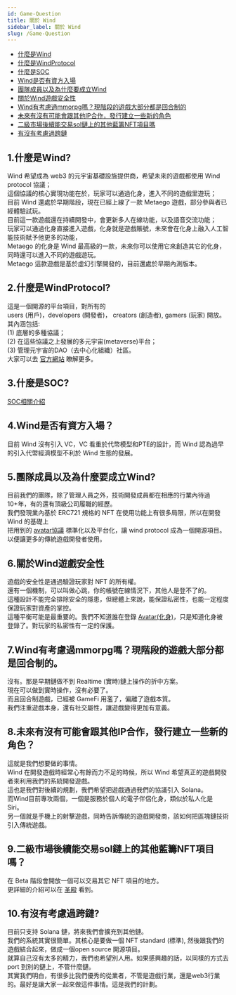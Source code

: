 ```yaml
---
id: Game-Question
title: 關於 Wind
sidebar_label: 關於 Wind
slug: /Game-Question
---
```

+ [什麼是Wind](#1%E4%BB%80%E9%BA%BC%E6%98%AFwind)
+ [什麼是WindProtocol](#2%E4%BB%80%E9%BA%BC%E6%98%AFwindprotocol)
+ [什麼是SOC](#3%E4%BB%80%E9%BA%BC%E6%98%AFsoc)
+ [Wind是否有資方入場](#4wind%E6%98%AF%E5%90%A6%E6%9C%89%E8%B3%87%E6%96%B9%E5%85%A5%E5%A0%B4)
+ [團隊成員以及為什麼要成立Wind](#5%E5%9C%98%E9%9A%8A%E6%88%90%E5%93%A1%E4%BB%A5%E5%8F%8A%E7%82%BA%E4%BB%80%E9%BA%BC%E8%A6%81%E6%88%90%E7%AB%8Bwind)
+ [關於Wind遊戲安全性](#6%E9%97%9C%E6%96%BCwind%E9%81%8A%E6%88%B2%E5%AE%89%E5%85%A8%E6%80%A7)
+ [Wind有考慮過mmorpg嗎？現階段的遊戲大部分都是回合制的](#7wind%E6%9C%89%E8%80%83%E6%85%AE%E9%81%8Emmorpg%E5%97%8E%E7%8F%BE%E9%9A%8E%E6%AE%B5%E7%9A%84%E9%81%8A%E6%88%B2%E5%A4%A7%E9%83%A8%E5%88%86%E9%83%BD%E6%98%AF%E5%9B%9E%E5%90%88%E5%88%B6%E7%9A%84)
+ [未來有沒有可能會跟其他IP合作，發行建立一些新的角色](#8%E6%9C%AA%E4%BE%86%E6%9C%89%E6%B2%92%E6%9C%89%E5%8F%AF%E8%83%BD%E6%9C%83%E8%B7%9F%E5%85%B6%E4%BB%96ip%E5%90%88%E4%BD%9C%E7%99%BC%E8%A1%8C%E5%BB%BA%E7%AB%8B%E4%B8%80%E4%BA%9B%E6%96%B0%E7%9A%84%E8%A7%92%E8%89%B2)
+ [二級市場後續能交易sol鏈上的其他藍籌NFT項目嗎](#9%E4%BA%8C%E7%B4%9A%E5%B8%82%E5%A0%B4%E5%BE%8C%E7%BA%8C%E8%83%BD%E4%BA%A4%E6%98%93sol%E9%8F%88%E4%B8%8A%E7%9A%84%E5%85%B6%E4%BB%96%E8%97%8D%E7%B1%8Cnft%E9%A0%85%E7%9B%AE%E5%97%8E)
+ [有沒有考慮過跨鏈](#10%E6%9C%89%E6%B2%92%E6%9C%89%E8%80%83%E6%85%AE%E9%81%8E%E8%B7%A8%E9%8F%88)

## 1.什麼是Wind?
Wind 希望成為 web3 的元宇宙基礎設施提供商，希望未來的遊戲都使用 Wind protocol 協議；<br />
這個協議的核心實現功能在於，玩家可以通過化身，進入不同的遊戲里遊玩；<br />
目前 Wind 還處於早期階段，現在已經上線了一款 Metaego 遊戲，部分參與者已經體驗試玩。<br />
目前這一款遊戲還在持續開發中，會更新多人在線功能，以及語音交流功能；<br />
玩家可以通過化身直接進入遊戲，化身就是遊戲賬號，未來會在化身上融入人工智能技術賦予他更多的功能，<br />
Metaego 的化身是 Wind 最高級的一款，未來你可以使用它來創造其它的化身，同時還可以進入不同的遊戲遊玩。<br />
Metaego 這款遊戲是基於虛幻引擎開發的，目前還處於早期內測版本。<br />

## 2.什麼是WindProtocol?
這是一個開源的平台項目，對所有的 <br />
users (用戶)，developers (開發者)， creators (創造者), gamers (玩家) 開放。<br />
其內涵包括:<br />
(1) 底層的多種協議；<br />
(2) 在這些協議之上發展的多元宇宙(metaverse)平台；<br />
(3) 管理元宇宙的DAO（去中心化組織）社區。<br />
大家可以去 [官方網站](https://www.windportocol.org) 瞭解更多。<br />

## 3.什麼是SOC?
[SOC相關介紹](SOC)

## 4.Wind是否有資方入場？
目前 Wind 沒有引入 VC，VC 看重於代幣模型和PTE的設計，而 Wind 認為過早的引入代幣經濟模型不利於 Wind 生態的發展。<br />

## 5.團隊成員以及為什麼要成立Wind?
目前我們的團隊，除了管理人員之外，技術開發成員都在相應的行業內待過10+年，有的還有頂級公司履職的經歷。<br />
我們發現業內基於 ERC721 規格的 NFT 在使用功能上有很多局限，所以在開發 Wind 的基礎上 <br />
把用到的 [avatar協議](Avatar-Protocol) 標準化以及平台化，讓 wind protocol 成為一個開源項目。<br />
以便讓更多的傳統遊戲開發者使用。<br />

## 6.關於Wind遊戲安全性
遊戲的安全性是通過驗證玩家對 NFT 的所有權。<br />
還有一個機制，可以叫做心跳，你的帳號在線情況下，其他人是登不了的。<br />
這種設計不能完全排除安全的隱患，但總體上來說，能保證私密性，也能一定程度保證玩家對資產的掌控。<br />
這種平衡可能是最重要的。我們不知道誰在登錄 [Avatar(化身)](Avatar)，只是知道化身被登錄了。對玩家的私密性有一定的保護。<br />

## 7.Wind有考慮過mmorpg嗎？現階段的遊戲大部分都是回合制的。
沒有。那是早期鏈做不到 Realtime (實時)鏈上操作的折中方案。<br />
現在可以做到實時操作，沒有必要了。<br />
而且回合制遊戲，已經被 GameFi 用濫了，偏離了遊戲本質。<br />
我們注重遊戲本身，還有社交屬性，讓遊戲變得更加有意義。<br />

## 8.未來有沒有可能會跟其他IP合作，發行建立一些新的角色？
這就是我們想要做的事情。<br />
Wind 在開發遊戲時經常心有餘而力不足的時候，所以 Wind 希望真正的遊戲開發者來利用我們的系統開發遊戲。<br />
這也是我們對後續的規劃，我們希望把遊戲通過我們的協議引入 Solana。<br />
而Wind目前專攻兩個，一個是服務於個人的電子伴侶化身，類似於私人化是 Siri。<br />
另一個就是手機上的射擊遊戲，同時告訴傳統的遊戲開發商，該如何把區塊鏈技術引入傳統遊戲。<br />

## 9.二級市場後續能交易sol鏈上的其他藍籌NFT項目嗎？
在 Beta 階段會開放一個可以交易其它 NFT 項目的地方。<br />
更詳細的介紹可以在 [圣殿](Palace-Marketplace) 看到。<br />

## 10.有沒有考慮過跨鏈?
目前只支持 Solana 鏈，將來我們會擴充到其他鏈。<br />
我們的系統其實很簡單。其核心是要做一個 NFT standard (標準), 然後跟我們的遊戲結合起來，做成一個open source 開源項目。<br />
就算自己沒有太多的精力，我們也希望別人用。如果感興趣的話，以同樣的方式去 port 到別的鏈上，不管什麼鏈。<br />
其實我們明白，有很多比我們優秀的從業者，不管是遊戲行業，還是web3行業的。最好是讓大家一起來做這件事情。這是我們的計劃。<br />


